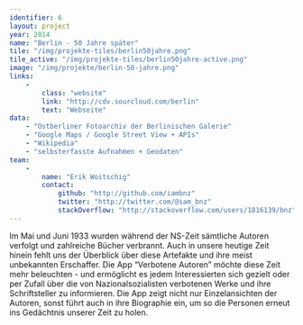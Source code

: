 ```yaml
---
identifier: 6
layout: project
year: 2014
name: "Berlin - 50 Jahre später"
tile: "/img/projekte-tiles/berlin50jahre.png"
tile_active: "/img/projekte-tiles/berlin50jahre-active.png"
image: "/img/projekte/berlin-50-jahre.png"
links:
    -
        class: "website"
        link: "http://cdv.sourcloud.com/berlin"
        text: "Webseite"
data:
    - "Ostberliner Fotoarchiv der Berlinischen Galerie"
    - "Google Maps / Google Street View + APIs"
    - "Wikipedia"
    - "selbsterfasste Aufnahmen + Geodaten"
team:
    -
        name: "Erik Woitschig"
        contact:
            github: "http://github.com/iambnz"
            twitter: "http://twitter.com/@iam_bnz"
            stackOverflow: "http://stackoverflow.com/users/1816139/bnz"
---
```

Im Mai und Juni 1933 wurden während der NS-Zeit sämtliche Autoren verfolgt und zahlreiche Bücher verbrannt. Auch in
unsere heutige Zeit hinein fehlt uns der Überblick über diese Artefakte und ihre meist unbekannten Erschaffer. Die App
“Verbotene Autoren” möchte diese Zeit mehr beleuchten - und ermöglicht es jedem Interessierten sich gezielt oder per
Zufall über die von Nazionalsozialisten verbotenen Werke und ihre Schriftsteller zu informieren. Die App zeigt nicht nur
Einzelansichten der Autoren, sonst führt auch in ihre Biographie ein, um so die Personen erneut ins Gedächtnis unserer
Zeit zu holen.